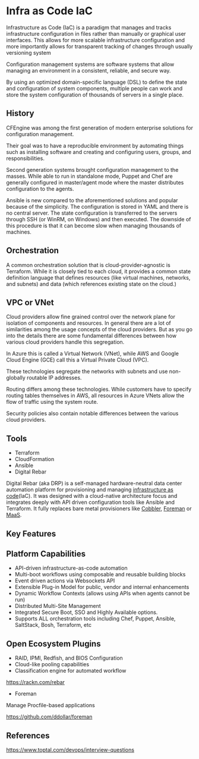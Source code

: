 # Infra as Code IaC

Infrastructure as Code (IaC) is a paradigm that manages and tracks infrastructure configuration in files rather than manually or graphical user interfaces. This allows for more scalable infrastructure configuration and more importantly allows for transparent tracking of changes through usually versioning system

Configuration management systems are software systems that allow managing an environment in a consistent, reliable, and secure way.

By using an optimized domain-specific language (DSL) to define the state and configuration of system components, multiple people can work and store the system configuration of thousands of servers in a single place.

## History

CFEngine was among the first generation of modern enterprise solutions for configuration management.

Their goal was to have a reproducible environment by automating things such as installing software and creating and configuring users, groups, and responsibilities.

Second generation systems brought configuration management to the masses. While able to run in standalone mode, Puppet and Chef are generally configured in master/agent mode where the master distributes configuration to the agents.

Ansible is new compared to the aforementioned solutions and popular because of the simplicity. The configuration is stored in YAML and there is no central server. The state configuration is transferred to the servers through SSH (or WinRM, on Windows) and then executed. The downside of this procedure is that it can become slow when managing thousands of machines.

## Orchestration

A common orchestration solution that is cloud-provider-agnostic is Terraform. While it is closely tied to each cloud, it provides a common state definition language that defines resources (like virtual machines, networks, and subnets) and data (which references existing state on the cloud.)

## VPC or VNet

Cloud providers allow fine grained control over the network plane for isolation of components and resources. In general there are a lot of similarities among the usage concepts of the cloud providers. But as you go into the details there are some fundamental differences between how various cloud providers handle this segregation.

In Azure this is called a Virtual Network (VNet), while AWS and Google Cloud Engine (GCE) call this a Virtual Private Cloud (VPC).

These technologies segregate the networks with subnets and use non-globally routable IP addresses.

Routing differs among these technologies. While customers have to specify routing tables themselves in AWS, all resources in Azure VNets allow the flow of traffic using the system route.

Security policies also contain notable differences between the various cloud providers.

## Tools

- Terraform
- CloudFormation
- Ansible
- Digital Rebar

Digital Rebar (aka DRP) is a self-managed hardware-neutral data center automation platform for provisioning and managing [infrastructure as code](https://rackn.com/2020/03/24/infrastructure-as-code-repost-devops-com/)(IaC). It was designed with a cloud-native architecture focus and integrates deeply with API driven configuration tools like Ansible and Terraform. It fully replaces bare metal provisioners like [Cobbler](https://rackn.com/products/enterprise/cobbler/), [Foreman](https://rackn.com/products/enterprise/foreman/) or [MaaS](https://rackn.com/products/enterprise/maas/).

## Key Features

## Platform Capabilities

- API-driven infrastructure-as-code automation
- Multi-boot workflows using composable and reusable building blocks
- Event driven actions via Websockets API
- Extensible Plug-in Model for public, vendor and internal enhancements
- Dynamic Workflow Contexts (allows using APIs when agents cannot be run)
- Distributed Multi-Site Management
- Integrated Secure Boot, SSO and Highly Available options.
- Supports ALL orchestration tools including Chef, Puppet, Ansible, SaltStack, Bosh, Terraform, etc

## Open Ecosystem Plugins

- RAID, IPMI, Redfish, and BIOS Configuration
- Cloud-like pooling capabilities
- Classification engine for automated workflow

<https://rackn.com/rebar>

- Foreman

Manage Procfile-based applications

<https://github.com/ddollar/foreman>

## References

<https://www.toptal.com/devops/interview-questions>

